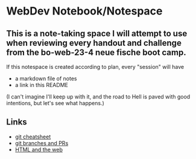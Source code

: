 # WebDev Notebook/Notespace

## This is a note-taking space I will attempt to use when reviewing every handout and challenge from the bo-web-23-4 neue fische boot camp.

If this notespace is created according to plan, every "session" will have 
- a markdown file of notes
- a link in this README

(I can't imagine I'll keep up with it, and the road to Hell is paved with good intentions, but let's see what happens.)

## Links
- [git cheatsheet](shell-and-git/git-cheatsheet.md)
- [git branches and PRs](shell-and-git/git-branches-and-prs.md) 
- [HTML and the web](html/html-and-the-web.md)